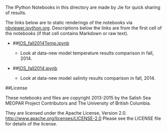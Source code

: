 The IPython Notebooks in this directory are made by Jie for
quick sharing of results.

The links below are to static renderings of the notebooks via
[nbviewer.ipython.org](http://nbviewer.ipython.org/).
Descriptions below the links are from the first cell of the notebooks
(if that cell contains Markdown or raw text).

* ##[IOS_fall2014Temp.ipynb](http://nbviewer.ipython.org/urls/bitbucket.org/salishsea/analysis/raw/tip/jie/ios/IOS_fall2014Temp.ipynb)  
    
    *  Look at data-new model temperature results comparison in fall, 2014.  

* ##[IOS_fall2014.ipynb](http://nbviewer.ipython.org/urls/bitbucket.org/salishsea/analysis/raw/tip/jie/ios/IOS_fall2014.ipynb)  
    
    * Look at data-new model salinity results comparison in fall, 2014.  


##License

These notebooks and files are copyright 2013-2015
by the Salish Sea MEOPAR Project Contributors
and The University of British Columbia.

They are licensed under the Apache License, Version 2.0.
http://www.apache.org/licenses/LICENSE-2.0
Please see the LICENSE file for details of the license.
